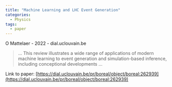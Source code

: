 ```yaml
---
title: "Machine Learning and LHC Event Generation"
categories:
  - Physics
tags:
  - paper
---
```

O Mattelaer - 2022 - dial.uclouvain.be



>… This review illustrates a wide range of applications of modern machine learning to event generation and simulation-based inference, including conceptional developments …

Link to paper: [https://dial.uclouvain.be/pr/boreal/object/boreal:262939](https://dial.uclouvain.be/pr/boreal/object/boreal:262939)
